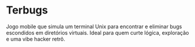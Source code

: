 # Terbugs
Jogo mobile que simula um terminal Unix para encontrar e eliminar bugs escondidos em diretórios virtuais. Ideal para quem curte lógica, exploração e uma vibe hacker retrô.
